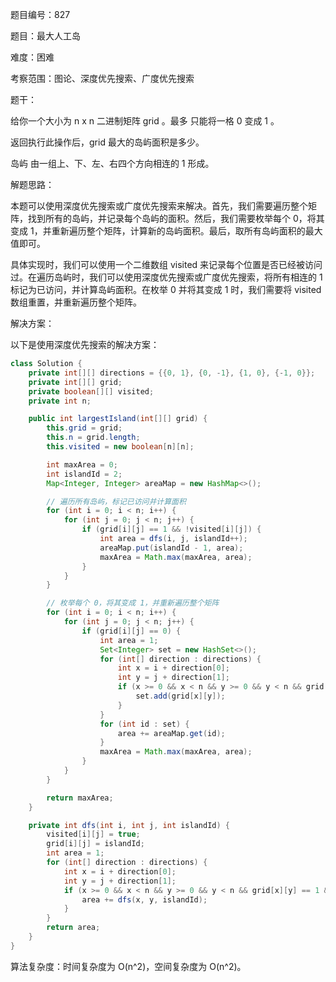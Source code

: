 题目编号：827

题目：最大人工岛

难度：困难

考察范围：图论、深度优先搜索、广度优先搜索

题干：

给你一个大小为 n x n 二进制矩阵 grid 。最多 只能将一格 0 变成 1 。

返回执行此操作后，grid 最大的岛屿面积是多少。

岛屿 由一组上、下、左、右四个方向相连的 1 形成。

解题思路：

本题可以使用深度优先搜索或广度优先搜索来解决。首先，我们需要遍历整个矩阵，找到所有的岛屿，并记录每个岛屿的面积。然后，我们需要枚举每个 0，将其变成 1，并重新遍历整个矩阵，计算新的岛屿面积。最后，取所有岛屿面积的最大值即可。

具体实现时，我们可以使用一个二维数组 visited 来记录每个位置是否已经被访问过。在遍历岛屿时，我们可以使用深度优先搜索或广度优先搜索，将所有相连的 1 标记为已访问，并计算岛屿面积。在枚举 0 并将其变成 1 时，我们需要将 visited 数组重置，并重新遍历整个矩阵。

解决方案：

以下是使用深度优先搜索的解决方案：

```java
class Solution {
    private int[][] directions = {{0, 1}, {0, -1}, {1, 0}, {-1, 0}};
    private int[][] grid;
    private boolean[][] visited;
    private int n;

    public int largestIsland(int[][] grid) {
        this.grid = grid;
        this.n = grid.length;
        this.visited = new boolean[n][n];

        int maxArea = 0;
        int islandId = 2;
        Map<Integer, Integer> areaMap = new HashMap<>();

        // 遍历所有岛屿，标记已访问并计算面积
        for (int i = 0; i < n; i++) {
            for (int j = 0; j < n; j++) {
                if (grid[i][j] == 1 && !visited[i][j]) {
                    int area = dfs(i, j, islandId++);
                    areaMap.put(islandId - 1, area);
                    maxArea = Math.max(maxArea, area);
                }
            }
        }

        // 枚举每个 0，将其变成 1，并重新遍历整个矩阵
        for (int i = 0; i < n; i++) {
            for (int j = 0; j < n; j++) {
                if (grid[i][j] == 0) {
                    int area = 1;
                    Set<Integer> set = new HashSet<>();
                    for (int[] direction : directions) {
                        int x = i + direction[0];
                        int y = j + direction[1];
                        if (x >= 0 && x < n && y >= 0 && y < n && grid[x][y] > 1) {
                            set.add(grid[x][y]);
                        }
                    }
                    for (int id : set) {
                        area += areaMap.get(id);
                    }
                    maxArea = Math.max(maxArea, area);
                }
            }
        }

        return maxArea;
    }

    private int dfs(int i, int j, int islandId) {
        visited[i][j] = true;
        grid[i][j] = islandId;
        int area = 1;
        for (int[] direction : directions) {
            int x = i + direction[0];
            int y = j + direction[1];
            if (x >= 0 && x < n && y >= 0 && y < n && grid[x][y] == 1 && !visited[x][y]) {
                area += dfs(x, y, islandId);
            }
        }
        return area;
    }
}
```

算法复杂度：时间复杂度为 O(n^2)，空间复杂度为 O(n^2)。